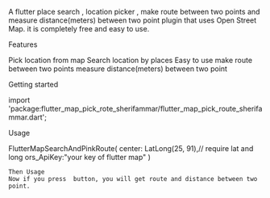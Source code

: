 

A flutter place search ,  location picker , make route between two points and measure distance(meters) between two point plugin that uses Open Street Map. it is completely free and easy to use.

Features

Pick location from map
Search location by places
Easy to use
make route between two points
measure distance(meters) between two point


Getting started

import 'package:flutter_map_pick_rote_sherifammar/flutter_map_pick_route_sherifammar.dart';

 Usage

FlutterMapSearchAndPinkRoute(
        center: LatLong(25, 91),// require lat and long
       ors_ApiKey:"your key of flutter map"
        )

```
Then Usage
Now if you press  button, you will get route and distance between two point.

